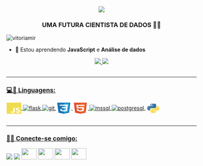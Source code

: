 <div align="center">
	<img src="https://rishavanand.github.io/static/images/greetings.gif" align="center" style="width: 50%" />
</div>  

<h3 align="center">
	UMA FUTURA CIENTISTA DE DADOS 👩‍💻
</h3>

<p align="left" > 
	<img src="https://komarev.com/ghpvc/?username=vitoriamir&label=Profile%20views&color=0e75b6&style=flat" alt="vitoriamir"/>
</p>

- 🌱 Estou aprendendo **JavaScript** e **Análise de dados**

<div align="center">
  <a href="https://github.com/VitoriaMir">
  <img height="170em" src="https://github-readme-stats.vercel.app/api?username=VitoriaMir&show_icons=true&theme=prussian&include_all_commits=true&count_private=true"/>
  <img height="170em" src="https://github-readme-stats.vercel.app/api/top-langs/?username=VitoriaMir&layout=compact&langs_count=7&theme=prussian"/>
</div><br>
<hr>
<h3> 💻💜  Linguagens: </h3>
<div>
	<img align="center" alt="javascript" height ="30" width="40" src="https://raw.githubusercontent.com/devicons/devicon/master/icons/javascript/javascript-plain.svg"> 
	<img align="center" alt="flask" height ="30" width="40" src="https://www.vectorlogo.zone/logos/pocoo_flask/pocoo_flask-icon.svg"> 
	<img align="center" alt="git" height ="30" width="40" src="https://www.vectorlogo.zone/logos/git-scm/git-scm-icon.svg"> 
	<img align="center" alt="Css" height="30" width="40" src="https://raw.githubusercontent.com/devicons/devicon/master/icons/css3/css3-original.svg">
	<img align="center" alt="html5" height="30" width="40" src="https://raw.githubusercontent.com/devicons/devicon/master/icons/html5/html5-original.svg"> 
	<img align="center" alt="mssql" height="30" width="40" src="https://www.svgrepo.com/show/303229/microsoft-sql-server-logo.svg">
	<img align="center" alt="postgresql" height="30" width="40" src="https://www.postgresql.org/media/img/about/press/elephant.png">
	<img align="center" alt="python" height="30" width="40" src="https://raw.githubusercontent.com/devicons/devicon/master/icons/python/python-original.svg">
</div><br>
<hr>
<h3> 🔎📮 Conecte-se comigo: </h3>
<div> 
 	<a href = "mailto:vitoriaalessandra390@gmail.com"><img src="https://img.shields.io/badge/-Gmail-%23333?style=for-the-badge&logo=gmail&logoColor=white"></a>
 	<a href="https://www.linkedin.com/in/vitoria-miranda-3a0388184"><img src="https://img.shields.io/badge/-LinkedIn-%230077B5?style=for-the-badge&logo=linkedin&logoColor=white" target="_blank"></a> 
 	<a href="https://discord.gg/Viisck#9575"><img height="30" width="40" src="https://raw.githubusercontent.com/rahuldkjain/github-profile-readme-generator/master/src/images/icons/Social/discord.svg" target="_blank"></a>
 	<a href="https://www.leetcode.com/vitoriamir"><img height="30" width="40" src="https://raw.githubusercontent.com/rahuldkjain/github-profile-readme-generator/master/src/images/icons/Social/leet-code.svg" target="blank"></a>
	<a href="https://codepen.io/vitoriamir"><img height="30" width="40" src="https://raw.githubusercontent.com/rahuldkjain/github-profile-readme-generator/master/src/images/icons/Social/codepen.svg" target="blank"></a>
	<a href="https://www.hackerrank.com/viihctorypami"><img height="30" width="40" src="https://raw.githubusercontent.com/rahuldkjain/github-profile-readme-generator/master/src/images/icons/Social/hackerrank.svg" target="blank"></a>

</div>
